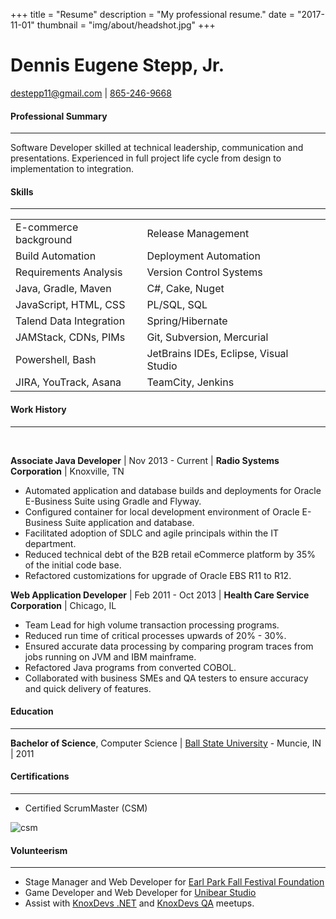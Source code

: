 +++
title = "Resume"
description = "My professional resume."
date = "2017-11-01"
thumbnail = "img/about/headshot.jpg"
+++

# Dennis Eugene Stepp, Jr.
 
 [destepp11@gmail.com](mailto:destepp11@gmail.com) | [865-246-9668](tel:+18652469668)

#### Professional Summary            
<hr class="divider">
Software Developer skilled at technical leadership, communication and presentations. Experienced in full project life cycle from design to implementation to integration.

#### Skills
<hr class="divider">

<table>
  <tr>
    <td>E-commerce background</td>
    <td>Release Management</td>
  </tr>
  <tr>
    <td>Build Automation</td>
    <td>Deployment Automation</td>
  </tr>
  <tr>
    <td>Requirements Analysis</td>
    <td>Version Control Systems</td>
  </tr>
  <tr>
    <td>Java, Gradle, Maven</td>
    <td>C#, Cake, Nuget</td>
  </tr>
  <tr>
    <td>JavaScript, HTML, CSS</td>
    <td>PL/SQL, SQL</td>
  </tr>
  <tr>
    <td>Talend Data Integration</td>
    <td>Spring/Hibernate</td>
  </tr>
  <tr>
    <td>JAMStack, CDNs, PIMs</td>
    <td>Git, Subversion, Mercurial</td>
   </tr>
   <tr>
    <td>Powershell, Bash</td>
    <td>JetBrains IDEs, Eclipse, Visual Studio</td>
   </tr>
   <tr>
    <td>JIRA, YouTrack, Asana </td>
    <td>TeamCity, Jenkins</td>
   </tr>
   
</table>

#### Work History
<hr class="divider">
</br>

**Associate Java Developer** |  Nov 2013 - Current | **Radio Systems Corporation** | Knoxville, TN

* Automated application and database builds and deployments for Oracle E-Business Suite using Gradle and Flyway.
* Configured container for local development environment of Oracle E-Business Suite application and database.
* Facilitated adoption of SDLC and agile principals within the IT department.
* Reduced technical debt of the B2B retail eCommerce platform by 35% of the initial code base.
* Refactored customizations for upgrade of Oracle EBS R11 to R12.


**Web Application Developer** | Feb 2011 - Oct 2013 | **Health Care Service Corporation** | Chicago, IL

* Team Lead for high volume transaction processing programs.
* Reduced run time of critical processes upwards of 20% - 30%.
* Ensured accurate data processing by comparing program traces from jobs running on JVM and IBM mainframe.
* Refactored Java programs from converted COBOL.
* Collaborated with business SMEs and QA testers to ensure accuracy and quick delivery of features.

#### Education
<hr class="divider">

**Bachelor of Science**, Computer Science | [Ball State University](http://cms.bsu.edu/) - Muncie, IN | 2011

#### Certifications
<hr class="divider">

* Certified ScrumMaster (CSM)

![csm](/img/about/csm.png  "Certified ScrumMaster")

#### Volunteerism 
<hr class="divider">

* Stage Manager and Web Developer for [Earl Park Fall Festival Foundation](https://www.earlparkfestival.com/)
* Game Developer and Web Developer for [Unibear Studio](http://unibearstudio.com/)
* Assist with [KnoxDevs .NET](https://www.meetup.com/Knox-NET/) and [KnoxDevs QA](https://www.knoxqa.com/resources) meetups.
